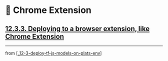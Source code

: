 # 💊 Chrome Extension

## [**12.3.3.** Deploying to a browser extension, like Chrome Extension](https://livebook.manning.com/book/deep-learning-with-javascript/chapter-12/183)

---
from [[_12-3-deploy-tf-js-models-on-plats-env]]

[//begin]: # "Autogenerated link references for markdown compatibility"
[_12-3-deploy-tf-js-models-on-plats-env]: _12-3-deploy-tf-js-models-on-plats-env.md "💊 Deploy TF.js Model on on Plats Env"
[//end]: # "Autogenerated link references"